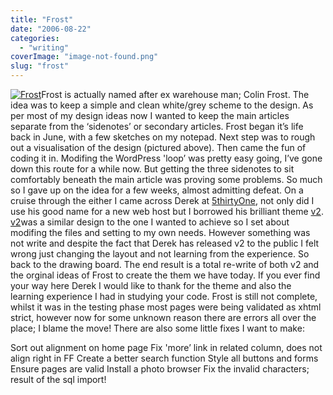 ```yaml
---
title: "Frost"
date: "2006-08-22"
categories: 
  - "writing"
coverImage: "image-not-found.png"
slug: "frost"
---
```


[![Frost](images/183898057_87a8658175_m.jpg)](http://www.flickr.com/photos/funkylarma/183898057/ "Frost")Frost is actually named after ex warehouse man; Colin Frost. The idea was to keep a simple and clean white/grey scheme to the design. As per most of my design ideas now I wanted to keep the main articles separate from the ‘sidenotes’ or secondary articles. Frost began it’s life back in June, with a few sketches on my notepad. Next step was to rough out a visualisation of the design (pictured above). Then came the fun of coding it in. Modifing the WordPress 'loop’ was pretty easy going, I’ve gone down this route for a while now. But getting the three sidenotes to sit comfortably beneath the main article was proving some problems. So much so I gave up on the idea for a few weeks, almost admitting defeat. On a cruise through the either I came across Derek at [5thirtyOne](http://5thirtyone.com), not only did I use his good name for a new web host but I borrowed his brilliant theme [v2](http://5thirtyone.com/5thirtyonev2/). [v2](http://5thirtyone.com/5thirtyonev2/)was a similar design to the one I wanted to achieve so I set about modifing the files and setting to my own needs. However something was not write and despite the fact that Derek has released v2 to the public I felt wrong just changing the layout and not learning from the experience. So back to the drawing board. The end result is a total re-write of both v2 and the orginal ideas of Frost to create the them we have today. If you ever find your way here Derek I would like to thank for the theme and also the learning experience I had in studying your code. Frost is still not complete, whilst it was in the testing phase most pages were being validated as xhtml strict, however now for some unknown reason there are errors all over the place; I blame the move! There are also some little fixes I want to make:

Sort out alignment on home page Fix 'more’ link in related column, does not align right in FF Create a better search function Style all buttons and forms Ensure pages are valid Install a photo browser Fix the invalid characters; result of the sql import!
